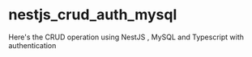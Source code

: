 # nestjs_crud_auth_mysql
Here's the CRUD operation using NestJS , MySQL and Typescript with authentication
